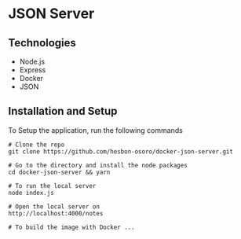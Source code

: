 # JSON Server

## Technologies

- Node.js
- Express
- Docker
- JSON

## Installation and Setup

To Setup the application, run the following commands

```code
# Clone the repo
git clone https://github.com/hesbon-osoro/docker-json-server.git

# Go to the directory and install the node packages
cd docker-json-server && yarn

# To run the local server
node index.js

# Open the local server on
http://localhost:4000/notes

# To build the image with Docker ...

```
